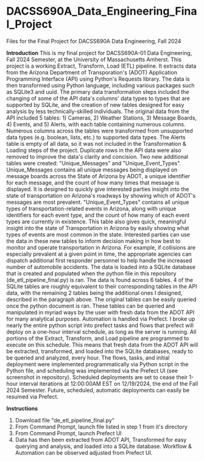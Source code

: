 # DACSS690A_Data_Engineering_Final_Project
Files for the Final Project for DACSS690A Data Engineering, Fall 2024

**Introduction**
This is my final project for DACSS690A-01 Data Engineering, Fall 2024 Semester, at the University of Massachusetts Amherst. This project is a working Extract, Transform, Load (ETL) pipeline. It extracts data from the Arizona Department of Transporation's (ADOT) Application Programming Interface (API) using Python's Requests library. The data is then transformed using Python language, including various packages such as SQLite3 and uuid. 
  The primary data transformation steps included the changing of some of the API data's columns' data types to types that are supported by SQLite, and the creation of new tables designed for easy analysis by less technically-skilled individuals. The original data from the API included 5 tables: 1) Cameras, 2) Weather Stations, 3) Message Boards, 4) Events, and 5) Alerts, with each table containing numerous columns. Numerous columns across the tables were transformed from unsupported data types (e.g. boolean, lists, etc.) to supported data types. The Alerts table is empty of all data, so it was not included in the Transformation & Loading steps of the project. Duplicate rows in the API data were also removed to improve the data's clarity and concision. Two new additional tables were created: "Unique_Messages" and "Unique_Event_Types". Unique_Messages contains all unique messages being displayed on message boards across the State of Arizona by ADOT, a unique identifier for each message, and the count of how many times that message is displayed. It is designed to quickly give interested parties insight into the state of transportation on Arizona's roadways by showing which of ADOT's messages are most prevalent. "Unique_Event_Types" contains all unique types of transportation-related events in Arizona, along with unique identifiers for each event type, and the count of how many of each event types are currently in existence. This table also gives quick, meaningful insight into the state of Transportation in Arizona by easily showing what types of events are most common in the state. Interested parties can use the data in these new tables to inform decision making in how best to monitor and operate transportation in Arizona. For example, if collisions are especially prevalent at a given point in time, the appropriate agencies can dispatch additional first responder personnel to help handle the increased number of automobile accidents.
  The data is loaded into a SQLite database that is created and populated when the python file in this repository (de_etl_pipeline_final.py) is ran. The data is found across 6 tables. 4 of the SQLite tables are roughly equivalent to their corresponding tables in the API data, with the remaining 2 tables being the additional ones I designed, described in the paragraph above. The original tables can be easily queried once the python document is ran. These tables can be queried and manipulated in myriad ways by the user with fresh data from the ADOT API for many analytical purposes.
  Automation is handled via Prefect. I broke up nearly the entire python script into prefect tasks and flows that prefect will deploy on a one-hour interval schedule, as long as the server is running. All portions of the Extract, Transform, and Load pipeline are programmed to execute on this schedule. This means that fresh data from the ADOT API will be extracted, transformed, and loaded into the SQLite databases, ready to be queried and analyzed, every hour. The flows, tasks, and initial deployment were implemented programmatically via Python script in the Python file, and scheduling was implemented via the Prefect UI (see screenshot in repository). Scheduled deployments are set to cease their 1-hour interval iterations at 12:00:00AM EST on 12/19/2024, the end of the Fall 2024 Semester. Future, scheduled, automatic deployments can easily be resumed via Prefect.


**Instructions**
  1) Download file "de_etl_pipeline_final.py"
  2) From Command Prompt, launch file listed in step 1 from it's directory
  3) From Command Prompt, launch Prefect UI
  4) Data has then been extracted from ADOT API, Transformed for easy querying and analysis, and loaded into a SQLite database. Workflow & Automation can be observed adjusted from Prefect UI.
